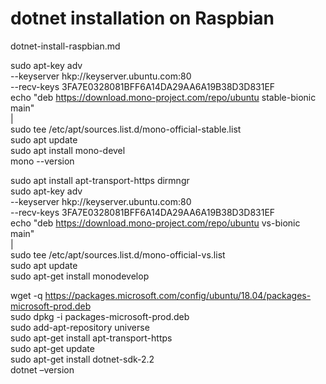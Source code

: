 # dotnet installation on Raspbian

dotnet-install-raspbian.md

sudo apt-key adv \
    --keyserver hkp://keyserver.ubuntu.com:80 \
    --recv-keys 3FA7E0328081BFF6A14DA29AA6A19B38D3D831EF  
echo "deb https://download.mono-project.com/repo/ubuntu stable-bionic main" \
| \
sudo tee /etc/apt/sources.list.d/mono-official-stable.list  
sudo apt update  
sudo apt install mono-devel  
mono --version  

sudo apt install apt-transport-https dirmngr  
sudo apt-key adv \
    --keyserver hkp://keyserver.ubuntu.com:80 \
    --recv-keys 3FA7E0328081BFF6A14DA29AA6A19B38D3D831EF  
echo "deb https://download.mono-project.com/repo/ubuntu vs-bionic main" \
| \
sudo tee /etc/apt/sources.list.d/mono-official-vs.list  
sudo apt update  
sudo apt-get install monodevelop  


wget -q https://packages.microsoft.com/config/ubuntu/18.04/packages-microsoft-prod.deb  
sudo dpkg -i packages-microsoft-prod.deb  
sudo add-apt-repository universe  
sudo apt-get install apt-transport-https  
sudo apt-get update  
sudo apt-get install dotnet-sdk-2.2  
dotnet –version  